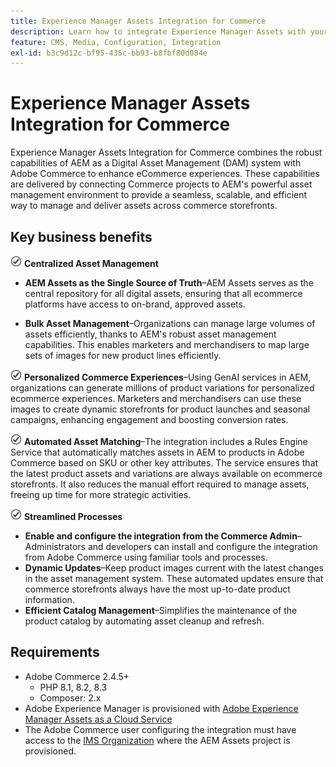 ```yaml
---
title: Experience Manager Assets Integration for Commerce
description: Learn how to integrate Experience Manager Assets with your [!DNL Commerce] instance to access to countless media assets for use in your store.
feature: CMS, Media, Configuration, Integration
exl-id: b3c9d12c-bf95-435c-bb93-b8fbf80d084e
---
```

# Experience Manager Assets Integration for Commerce

Experience Manager Assets Integration for Commerce combines the robust capabilities of AEM as a Digital Asset Management (DAM) system with Adobe Commerce to enhance eCommerce experiences. These capabilities are delivered by connecting Commerce projects to AEM's powerful asset management environment to provide a seamless, scalable, and efficient way to manage and deliver assets across commerce storefronts.

## Key business benefits

![check](assets/icon-check.png) **Centralized Asset Management**

  - **AEM Assets as the Single Source of Truth**–AEM Assets serves as the central repository for all digital assets, ensuring that all ecommerce platforms have access to on-brand, approved assets.

  - **Bulk Asset Management**–Organizations can manage large volumes of assets efficiently, thanks to AEM's robust asset management capabilities. This enables marketers and merchandisers to map large sets of images for new product lines efficiently.

![check](assets/icon-check.png) **Personalized Commerce Experiences**–Using GenAI services in AEM, organizations can generate millions of product variations for personalized ecommerce experiences. Marketers and merchandisers can use these images to create dynamic storefronts for product launches and seasonal campaigns, enhancing engagement and boosting conversion rates.

![check](assets/icon-check.png) **Automated Asset Matching**–The integration includes a Rules Engine Service that automatically matches assets in AEM to products in Adobe Commerce based on SKU or other key attributes. The service ensures that the latest product assets and variations are always available on ecommerce storefronts. It also reduces the manual effort required to manage assets, freeing up time for more strategic activities.

![check](assets/icon-check.png) **Streamlined Processes**

  - **Enable and configure the integration from the Commerce Admin**–Administrators and developers can install and configure the integration from Adobe Commerce using familiar tools and processes.
  - **Dynamic Updates**–Keep product images current with the latest changes in the asset management system. These automated updates ensure that commerce storefronts always have the most up-to-date product information.
  - **Efficient Catalog Management**–Simplifies the maintenance of the product catalog by automating asset cleanup and refresh.

## Requirements

- Adobe Commerce 2.4.5+
  - PHP 8.1, 8.2, 8.3
  - Composer: 2.x
- Adobe Experience Manager is provisioned with [Adobe Experience Manager Assets as a Cloud Service](https://experienceleague.adobe.com/en/docs/experience-manager-cloud-service/content/assets/overview)
- The Adobe Commerce user configuring the integration must have access to the [IMS Organization](https://experienceleague.adobe.com/en/docs/core-services/interface/administration/organizations#concept_EA8AEE5B02CF46ACBDAD6A8508646255) where the AEM Assets project is provisioned.
